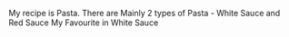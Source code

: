 My recipe is Pasta.
There are Mainly 2 types of Pasta -
White Sauce and Red Sauce
My Favourite in White Sauce